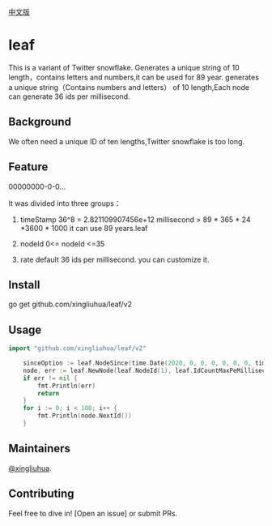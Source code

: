 [中文版](https://github.com/xingliuhua/leaf/blob/master/README.cn.md)
# leaf

This is a variant of Twitter snowflake. Generates a unique string of 10 length，contains letters and numbers,it can be used for 89 year.
generates a unique string（Contains numbers and letters） of 10 length,Each node can generate 36 ids per millisecond.

## Background

We often need a unique ID of ten lengths,Twitter snowflake is too long.

## Feature

00000000-0-0...

It was divided into three groups：
1. timeStamp
36^8 = 2.821109907456e+12 millisecond > 89 * 365 * 24 *3600 * 1000
it can use 89 years.leaf

2. nodeId
0<= nodeId <=35

3. rate
default 36 ids per millisecond.
you can customize it.

## Install
go get github.com/xingliuhua/leaf/v2
## Usage
``` go
import "github.com/xingliuhua/leaf/v2"
```

``` go
	sinceOption := leaf.NodeSince(time.Date(2020, 0, 0, 0, 0, 0, 0, time.UTC).Unix())
	node, err := leaf.NewNode(leaf.NodeId(1), leaf.IdCountMaxPeMillisecond(50), sinceOption)
	if err != nil {
		fmt.Println(err)
		return
	}
	for i := 0; i < 100; i++ {
		fmt.Println(node.NextId())
	}
```

## Maintainers

[@xingliuhua](https://github.com/xingliuhua).

## Contributing

Feel free to dive in! [Open an issue] or submit PRs.
